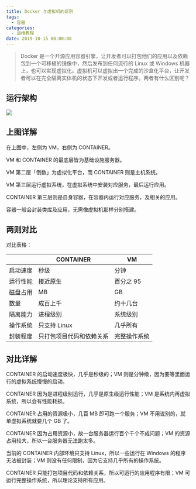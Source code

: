 ```yaml
---
title: Docker 与虚拟机的区别
tags:
  - 容器
categories:
  - 运维教程
date: 2019-10-15 00:00:00
---
```


> Docker 是一个开源应用容器引擎，让开发者可以打包他们的应用以及依赖包到一个可移植的镜像中，然后发布到任何流行的 Linux 或 Windows 机器上，也可以实现虚拟化。虚拟机可以虚拟出一个完成的沙盒化平台，让开发者可以在完全隔离实体机的状态下开发或者运行程序。两者有什么区别呢？

<!-- more -->

## 运行架构

![](https://cdn.dusays.com/2019/10/98-1.jpg)

## 上图详解

在上图中，左侧为 VM，右侧为 CONTAINER。

VM 和 CONTAINER 的最底层皆为基础设施服务器。

VM 第二层「倒数」为虚拟化平台，而 CONTAINER 则是主机系统。

VM 第三层运行虚拟系统，在虚拟系统中安装对应服务，最后运行应用。

CONTAINER 第三层则是自身容器，在容器内运行对应服务，及相关的应用。

容器一般会封装类库及应用，无需像虚拟机那样分别搭建。

## 两则对比

对比表格：

| | CONTAINER | VM |
| - | - | - |
| 启动速度 | 秒级 | 分钟 |
| 运行性能 | 接近原生 | 百分之 95 |
| 磁盘占用 | MB	| GB |
| 数量 | 成百上千 | 约十几台 |
| 隔离能力 | 进程级别 | 系统级别 |
| 操作系统 | 只支持 Linux | 几乎所有 |
| 封装程度 | 只打包项目代码和依赖关系 | 完整操作系统 |


## 对比详解

CONTAINER 的启动速度极快，几乎是秒级的；VM 则是分钟级，因为要等里面运行的虚拟系统慢慢的启动。

CONTAINER 因为是进程级别运行，几乎是原生级运行性能；VM 是系统内再虚拟系统，所以会有性能耗损。

CONTAINER 占用的资源极小，几百 MB 即可跑一个服务；VM 不用说别的，就单虚拟系统就要几个 GB 了。

CONTAINER 因为占用资源小，故一台服务器运行百个千个不成问题；VM 的资源占用较大，所以一台服务器无法跑太多。

当前的 CONTAINER 内部环境只支持 Linux，所以一些运行在 Windows 的程序无法被封装；VM 则没有任何限制，因为它支持几乎所有的操作系统。

CONTAINER 只能打包项目代码和依赖关系，所以可运行的应用程序有限；VM 可运行完整操作系统，所以理论支持所有应用。